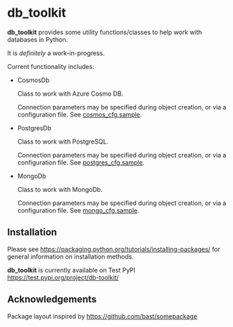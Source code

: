 # db_toolkit

**db_toolkit** provides some utility functions/classes to help work with databases in Python.

It is _definitely_ a work-in-progress.

Current functionality includes:

* CosmosDb

    Class to work with Azure Cosmo DB. 
    
    Connection parameters may be specified during object creation, or via a configuration file.
    See [cosmos_cfg.sample](docs/cosmos_cfg.sample).
    
* PostgresDb

    Class to work with PostgreSQL.
    
    Connection parameters may be specified during object creation, or via a configuration file.
    See [postgres_cfg.sample](docs/postgres_cfg.sample).

* MongoDb

    Class to work with MongoDb.
    
    Connection parameters may be specified during object creation, or via a configuration file.
    See [mongo_cfg.sample](docs/mongo_cfg.sample).
    
## Installation
Please see https://packaging.python.org/tutorials/installing-packages/ for general information on installation methods.

**db_toolkit** is currently available on Test PyPI https://test.pypi.org/project/db-toolkit/



    
## Acknowledgements

Package layout inspired by https://github.com/bast/somepackage
